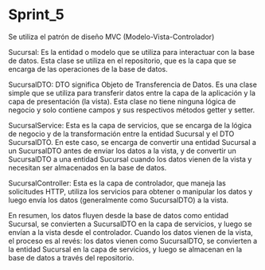 # Sprint_5

Se utiliza el patrón de diseño MVC (Modelo-Vista-Controlador)

Sucursal: Es la entidad o modelo que se utiliza para interactuar con la base de datos. Esta clase se utiliza en el repositorio, que es la capa que se encarga de las operaciones de la base de datos. 

SucursalDTO: DTO significa Objeto de Transferencia de Datos. Es una clase simple que se utiliza para transferir datos entre la capa de la aplicación y la capa de presentación (la vista). Esta clase no tiene ninguna lógica de negocio y solo contiene campos y sus respectivos métodos getter y setter.  

SucursalService: Esta es la capa de servicios, que se encarga de la lógica de negocio y de la transformación entre la entidad Sucursal y el DTO SucursalDTO. En este caso, se encarga de convertir una entidad Sucursal a un SucursalDTO antes de enviar los datos a la vista, y de convertir un SucursalDTO a una entidad Sucursal cuando los datos vienen de la vista y necesitan ser almacenados en la base de datos.  

SucursalController: Esta es la capa de controlador, que maneja las solicitudes HTTP, utiliza los servicios para obtener o manipular los datos y luego envía los datos (generalmente como SucursalDTO) a la vista.  

En resumen, los datos fluyen desde la base de datos como entidad Sucursal, se convierten a SucursalDTO en la capa de servicios, y luego se envían a la vista desde el controlador. Cuando los datos vienen de la vista, el proceso es al revés: los datos vienen como SucursalDTO, se convierten a la entidad Sucursal en la capa de servicios, y luego se almacenan en la base de datos a través del repositorio.